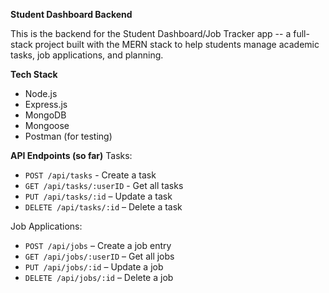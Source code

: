 **Student Dashboard Backend**

This is the backend for the Student Dashboard/Job Tracker app -- a full-stack project built with the MERN stack to help students manage academic tasks, job applications, and planning.

**Tech Stack**
- Node.js
- Express.js
- MongoDB
- Mongoose
- Postman (for testing)

**API Endpoints (so far)**
Tasks:
- `POST /api/tasks` - Create a task
-  `GET /api/tasks/:userID` - Get all tasks
-  `PUT /api/tasks/:id` – Update a task
- `DELETE /api/tasks/:id` – Delete a task

Job Applications:
- `POST /api/jobs` – Create a job entry
- `GET /api/jobs/:userID` – Get all jobs
- `PUT /api/jobs/:id` – Update a job
- `DELETE /api/jobs/:id` – Delete a job

